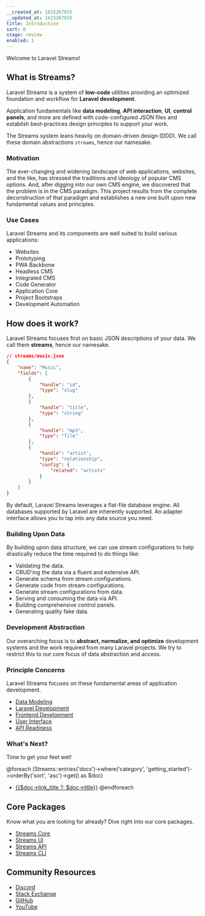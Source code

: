 ```yaml
---
__created_at: 1615267655
__updated_at: 1615267655
title: Introduction
sort: 0
stage: review
enabled: 1
---
```


Welcome to Laravel Streams!

## What is Streams?

Laravel Streams is a system of **low-code** utilities providing an optimized foundation and workflow for **Laravel development**.

Application fundamentals like **data modeling**, **API interaction**, **UI**, **control panels**, and more are defined with code-configured JSON files and establish best-practices design principles to support your work.

The Streams system leans heavily on domain-driven design (DDD). We call these domain abstractions `streams`, hence our namesake.

### Motivation

The ever-changing and widening landscape of web applications, websites, and the like, has stressed the traditions and ideology of popular CMS options. And, after digging into our own CMS engine, we discovered that the problem is in the CMS paradigm. This project results from the complete deconstruction of that paradigm and establishes a new one built upon new fundamental values and principles.


### Use Cases

Laravel Streams and its components are well suited to build various applications:

- Websites
- Prototyping
- PWA Backbone
- Headless CMS
- Integrated CMS
- Code Generator
- Application Core
- Project Bootstraps
- Development Automation


## How does it work?

Laravel Streams focuses first on basic JSON descriptions of your data. We call them **streams**, hence our namesake.

```json
// streams/music.json
{
    "name": "Music",
    "fields": [
        {
            "handle": "id",
            "type": "slug"
        },
        {
            "handle": "title",
            "type": "string"
        },
        {
            "handle": "mp3",
            "type": "file"
        },
        {
            "handle": "artist",
            "type": "relationship",
            "config": {
                "related": "artists"
            }
        }
    ]
}
```

By default, Laravel Streams leverages a flat-file database engine. All databases supported by Laravel are inherently supported. An adapter interface allows you to tap into any data source you need.

### Building Upon Data

By building upon data structure, we can use stream configurations to help drastically reduce the time required to do things like:

- Validating the data.
- CRUD'ing the data via a fluent and extensive API.
- Generate schema from stream configurations.
- Generate code from stream configurations.
- Generate stream configurations from data.
- Serving and consuming the data via API.
- Building comprehensive control panels.
- Generating quality fake data.

### Development Abstraction

Our overarching focus is to **abstract, normalize, and optimize** development systems and the work required from many Laravel projects. We try to restrict this to our core focus of data abstraction and access.

### Principle Concerns

Laravel Streams focuses on these fundamental areas of application development.

- [Data Modeling](streams)
- [Laravel Development](core)
- [Frontend Development](frontend)
- [User Interface](ui)
- [API Readiness](api)

### What's Next?

Time to get your feet wet!

@foreach (Streams::entries('docs')->where('category', 'getting_started')->orderBy('sort', 'asc')->get() as $doc)
- [{{$doc->link_title ?: $doc->title}}]({{$doc->id}})
@endforeach

## Core Packages

Know what you are looking for already? Dive right into our core packages.

- [Streams Core](core/introduction)
- [Streams UI](ui/introduction)
- [Streams API](api/introduction)
- [Streams CLI](cli/introduction)


## Community Resources

- <a href="https://discord.gg/vhz8NZC" rel="noreferrer noopener">Discord</a>
- <a href="https://stackoverflow.com/search?q=laravel+streams" rel="noreferrer noopener">Stack Exchange</a>
- <a href="https://github.com/laravel-streams/streams" rel="noreferrer noopener">GitHub</a>
- <a href="https://www.youtube.com/channel/UC4a-uVtWOHNCduY5T7_Q4wA" rel="noreferrer noopener">YouTube</a>
